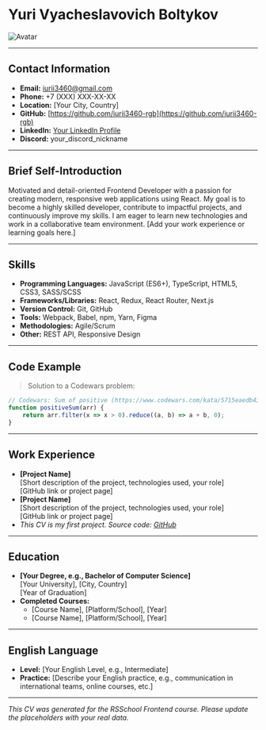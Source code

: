
# Yuri Vyacheslavovich Boltykov

![Avatar](https://via.placeholder.com/150 "Your Photo")

---

## Contact Information
- **Email:** iurii3460@gmail.com
- **Phone:** +7 (XXX) XXX-XX-XX
- **Location:** [Your City, Country]
- **GitHub:** [https://github.com/iurii3460-rgb](https://github.com/iurii3460-rgb)
- **LinkedIn:** [Your LinkedIn Profile](#)
- **Discord:** your_discord_nickname

---

## Brief Self-Introduction
Motivated and detail-oriented Frontend Developer with a passion for creating modern, responsive web applications using React. My goal is to become a highly skilled developer, contribute to impactful projects, and continuously improve my skills. I am eager to learn new technologies and work in a collaborative team environment. [Add your work experience or learning goals here.]

---

## Skills
- **Programming Languages:** JavaScript (ES6+), TypeScript, HTML5, CSS3, SASS/SCSS
- **Frameworks/Libraries:** React, Redux, React Router, Next.js
- **Version Control:** Git, GitHub
- **Tools:** Webpack, Babel, npm, Yarn, Figma
- **Methodologies:** Agile/Scrum
- **Other:** REST API, Responsive Design

---

## Code Example
> Solution to a Codewars problem:

```javascript
// Codewars: Sum of positive (https://www.codewars.com/kata/5715eaedb436cf5606000381)
function positiveSum(arr) {
	return arr.filter(x => x > 0).reduce((a, b) => a + b, 0);
}
```

---

## Work Experience
- **[Project Name]**  
	[Short description of the project, technologies used, your role]  
	[GitHub link or project page]
- **[Project Name]**  
	[Short description of the project, technologies used, your role]  
	[GitHub link or project page]
- *This CV is my first project. Source code: [GitHub](https://github.com/iurii3460-rgb/rsschool-cv)*

---

## Education
- **[Your Degree, e.g., Bachelor of Computer Science]**  
	[Your University], [City, Country]  
	[Year of Graduation]
- **Completed Courses:**
	- [Course Name], [Platform/School], [Year]
	- [Course Name], [Platform/School], [Year]

---

## English Language
- **Level:** [Your English Level, e.g., Intermediate]
- **Practice:** [Describe your English practice, e.g., communication in international teams, online courses, etc.]

---

*This CV was generated for the RSSchool Frontend course. Please update the placeholders with your real data.*
